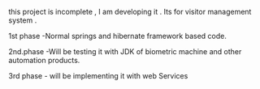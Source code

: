 this project is incomplete , I am developing it . Its for visitor management system .

1st phase -Normal springs and hibernate framework based code.

2nd.phase -Will be testing it with JDK of biometric machine and other automation products.

3rd phase - will be implementing it with web Services